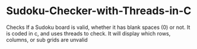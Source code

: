 # Sudoku-Checker-with-Threads-in-C
Checks If a Sudoku board is valid, whether it has blank spaces (0) or not. It is coded in c, and uses threads to check. It will display which rows, columns, or sub grids are unvalid
